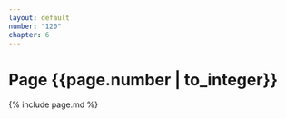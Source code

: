 ```yaml
---
layout: default
number: "120"
chapter: 6
---
```


# Page {{page.number | to_integer}}
{% include page.md %}
